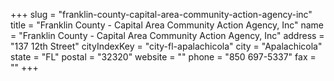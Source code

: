 +++
slug = "franklin-county-capital-area-community-action-agency-inc"
title = "Franklin County - Capital Area Community Action Agency, Inc"
name = "Franklin County - Capital Area Community Action Agency, Inc"
address = "137 12th Street"
cityIndexKey = "city-fl-apalachicola"
city = "Apalachicola"
state = "FL"
postal = "32320"
website = ""
phone = "850 697-5337"
fax = ""
+++
